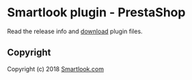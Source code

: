 # Smartlook plugin - PrestaShop

Read the release info and [download](https://github.com/smartlook/smartlook-plugin-prestashop/releases) plugin files.

## Copyright

Copyright (c) 2018 [Smartlook.com](https://www.smartlook.com/)